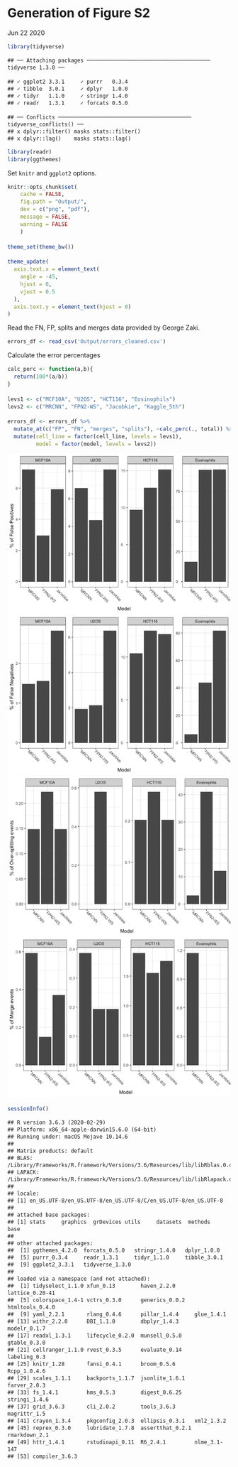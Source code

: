 Generation of Figure S2
================
Jun 22 2020

``` r
library(tidyverse)
```

    ## ── Attaching packages ─────────────────────────────────────── tidyverse 1.3.0 ──

    ## ✓ ggplot2 3.3.1     ✓ purrr   0.3.4
    ## ✓ tibble  3.0.1     ✓ dplyr   1.0.0
    ## ✓ tidyr   1.1.0     ✓ stringr 1.4.0
    ## ✓ readr   1.3.1     ✓ forcats 0.5.0

    ## ── Conflicts ────────────────────────────────────────── tidyverse_conflicts() ──
    ## x dplyr::filter() masks stats::filter()
    ## x dplyr::lag()    masks stats::lag()

``` r
library(readr)
library(ggthemes)
```

Set `knitr` and `ggplot2` options.

``` r
knitr::opts_chunk$set(
    cache = FALSE,
    fig.path = "Output/",
    dev = c("png", "pdf"),
    message = FALSE,
    warning = FALSE
    )

theme_set(theme_bw())

theme_update(
  axis.text.x = element_text(
    angle = -45,
    hjust = 0,
    vjust = 0.5
  ),
  axis.text.y = element_text(hjust = 0)
)
```

Read the FN, FP, splits and merges data provided by George Zaki.

``` r
errors_df <- read_csv('Output/errors_cleaned.csv')
```

Calculate the error percentages

``` r
calc_perc <- function(a,b){
  return(100*(a/b))
}

levs1 <- c("MCF10A", "U2OS", "HCT116", "Eosinophils")
levs2 <- c("MRCNN", "FPN2-WS", "Jacobkie", "Kaggle_5th")

errors_df <- errors_df %>%
  mutate_at(c("FP", "FN", "merges", "splits"), ~calc_perc(., total)) %>%
  mutate(cell_line = factor(cell_line, levels = levs1),
         model = factor(model, levels = levs2))
```

![](Output/figS2A-1.png)<!-- --> ![](Output/figS2B-1.png)<!-- -->
![](Output/figS2C-1.png)<!-- --> ![](Output/figS2D-1.png)<!-- -->

``` r
sessionInfo()
```

    ## R version 3.6.3 (2020-02-29)
    ## Platform: x86_64-apple-darwin15.6.0 (64-bit)
    ## Running under: macOS Mojave 10.14.6
    ## 
    ## Matrix products: default
    ## BLAS:   /Library/Frameworks/R.framework/Versions/3.6/Resources/lib/libRblas.0.dylib
    ## LAPACK: /Library/Frameworks/R.framework/Versions/3.6/Resources/lib/libRlapack.dylib
    ## 
    ## locale:
    ## [1] en_US.UTF-8/en_US.UTF-8/en_US.UTF-8/C/en_US.UTF-8/en_US.UTF-8
    ## 
    ## attached base packages:
    ## [1] stats     graphics  grDevices utils     datasets  methods   base     
    ## 
    ## other attached packages:
    ##  [1] ggthemes_4.2.0  forcats_0.5.0   stringr_1.4.0   dplyr_1.0.0    
    ##  [5] purrr_0.3.4     readr_1.3.1     tidyr_1.1.0     tibble_3.0.1   
    ##  [9] ggplot2_3.3.1   tidyverse_1.3.0
    ## 
    ## loaded via a namespace (and not attached):
    ##  [1] tidyselect_1.1.0 xfun_0.13        haven_2.2.0      lattice_0.20-41 
    ##  [5] colorspace_1.4-1 vctrs_0.3.0      generics_0.0.2   htmltools_0.4.0 
    ##  [9] yaml_2.2.1       rlang_0.4.6      pillar_1.4.4     glue_1.4.1      
    ## [13] withr_2.2.0      DBI_1.1.0        dbplyr_1.4.3     modelr_0.1.7    
    ## [17] readxl_1.3.1     lifecycle_0.2.0  munsell_0.5.0    gtable_0.3.0    
    ## [21] cellranger_1.1.0 rvest_0.3.5      evaluate_0.14    labeling_0.3    
    ## [25] knitr_1.28       fansi_0.4.1      broom_0.5.6      Rcpp_1.0.4.6    
    ## [29] scales_1.1.1     backports_1.1.7  jsonlite_1.6.1   farver_2.0.3    
    ## [33] fs_1.4.1         hms_0.5.3        digest_0.6.25    stringi_1.4.6   
    ## [37] grid_3.6.3       cli_2.0.2        tools_3.6.3      magrittr_1.5    
    ## [41] crayon_1.3.4     pkgconfig_2.0.3  ellipsis_0.3.1   xml2_1.3.2      
    ## [45] reprex_0.3.0     lubridate_1.7.8  assertthat_0.2.1 rmarkdown_2.1   
    ## [49] httr_1.4.1       rstudioapi_0.11  R6_2.4.1         nlme_3.1-147    
    ## [53] compiler_3.6.3
